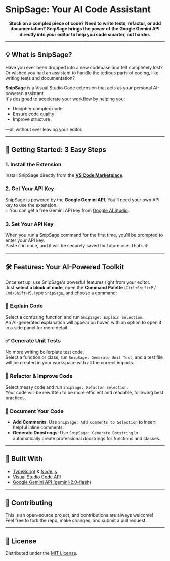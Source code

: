 # SnipSage: Your AI Code Assistant

<p align="center">
  <strong>
    Stuck on a complex piece of code? Need to write tests, refactor, or add documentation?  
    SnipSage brings the power of the Google Gemini API directly into your editor to help you code smarter, not harder.
  </strong>
</p>

---

## 💡 What is SnipSage?

Have you ever been dropped into a new codebase and felt completely lost? Or wished you had an assistant to handle the tedious parts of coding, like writing tests and documentation?

**SnipSage** is a Visual Studio Code extension that acts as your personal AI-powered assistant.  
It's designed to accelerate your workflow by helping you:
- Decipher complex code  
- Ensure code quality  
- Improve structure  

—all without ever leaving your editor.

---

## 🚀 Getting Started: 3 Easy Steps

### 1. Install the Extension  
Install SnipSage directly from the **[VS Code Marketplace](https://marketplace.visualstudio.com/)**.

### 2. Get Your API Key  
SnipSage is powered by the **Google Gemini API**. You'll need your own API key to use the extension.  
💡 You can get a free Gemini API key from [Google AI Studio](https://makersuite.google.com/app).

### 3. Set Your API Key  
When you run a SnipSage command for the first time, you'll be prompted to enter your API key.  
Paste it in once, and it will be securely saved for future use. That’s it!

---

## 🛠 Features: Your AI-Powered Toolkit

Once set up, use SnipSage's powerful features right from your editor.  
Just **select a block of code**, open the **Command Palette** (`Ctrl+Shift+P` / `Cmd+Shift+P`), type `SnipSage`, and choose a command:

### 🧠 Explain Code  
Select a confusing function and run `SnipSage: Explain Selection`.  
An AI-generated explanation will appear on hover, with an option to open it in a side panel for more detail.

### ✅ Generate Unit Tests  
No more writing boilerplate test code.  
Select a function or class, run `SnipSage: Generate Unit Test`, and a test file will be created in your workspace with all the correct imports.

### 🔧 Refactor & Improve Code  
Select messy code and run `SnipSage: Refactor Selection`.  
Your code will be rewritten to be more efficient and readable, following best practices.

### 📝 Document Your Code  
- **Add Comments**: Use `SnipSage: Add Comments to Selection` to insert helpful inline comments.  
- **Generate Docstrings**: Use `SnipSage: Generate Docstring` to automatically create professional docstrings for functions and classes.

---

## 🧱 Built With

- [TypeScript](https://www.typescriptlang.org/) & [Node.js](https://nodejs.org/)
- [Visual Studio Code API](https://code.visualstudio.com/api)
- [Google Gemini API (gemini-2.0-flash)](https://ai.google.dev/)

---

## 🤝 Contributing

This is an open-source project, and contributions are always welcome!  
Feel free to fork the repo, make changes, and submit a pull request.

---

## 📄 License

Distributed under the [MIT License](LICENSE).
